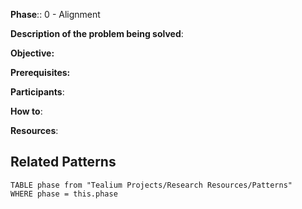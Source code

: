 **Phase**:: 0 - Alignment

**Description of the problem being solved**:

**Objective:**

**Prerequisites:**

**Participants**:

**How to**:

**Resources**:

## Related Patterns

```dataview
TABLE phase from "Tealium Projects/Research Resources/Patterns"
WHERE phase = this.phase
```